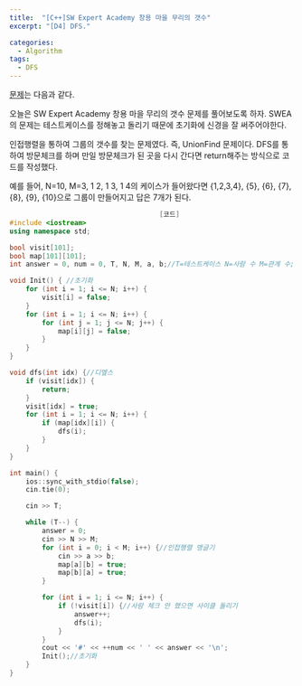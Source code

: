 ```yaml
---
title:  "[C++]SW Expert Academy 창용 마을 무리의 갯수"
excerpt: "[D4] DFS."

categories:
  - Algorithm
tags:
  - DFS
---
```

[문제](https://swexpertacademy.com/main/code/problem/problemDetail.do?contestProbId=AWngfZVa9XwDFAQU)는 다음과 같다.

오늘은 SW Expert Academy 창용 마을 무리의 갯수 문제를 풀어보도록 하자. SWEA의 문제는 테스트케이스를 정해놓고 돌리기 때문에 초기화에 신경을 잘 써주어야한다.

인접행렬을 통하여 그룹의 갯수를 찾는 문제였다. 즉, UnionFind 문제이다. DFS를 통하여 방문체크를 하며 만일 방문체크가 된 곳을 다시 간다면 return해주는 방식으로 코드를 작성했다.

예를 들어, N=10, M=3, 1 2, 1 3, 1 4의 케이스가 들어왔다면 {1,2,3,4}, {5}, {6}, {7}, {8}, {9}, {10}으로 그룹이 만들어지고 답은 7개가 된다.

```c++
                                     [코드]
#include <iostream>
using namespace std;

bool visit[101];
bool map[101][101];
int answer = 0, num = 0, T, N, M, a, b;//T=테스트케이스 N=사람 수 M=관계 수;

void Init() { //초기화
	for (int i = 1; i <= N; i++) {
		visit[i] = false;
	}
	for (int i = 1; i <= N; i++) {
		for (int j = 1; j <= N; j++) {
			map[i][j] = false;
		}
	}
}

void dfs(int idx) {//디엪스
	if (visit[idx]) {
		return;
	}
	visit[idx] = true;
	for (int i = 1; i <= N; i++) {
		if (map[idx][i]) {
			dfs(i);
		}
	}
}

int main() {
	ios::sync_with_stdio(false);
	cin.tie(0);

	cin >> T;

	while (T--) {
		answer = 0;
		cin >> N >> M;
		for (int i = 0; i < M; i++) {//인접행렬 맹글기
			cin >> a >> b;
			map[a][b] = true;
			map[b][a] = true;
		}

		for (int i = 1; i <= N; i++) {
			if (!visit[i]) {//사람 체크 안 했으면 사이클 돌리기
				answer++;
				dfs(i);
			}
		}
		cout << '#' << ++num << ' ' << answer << '\n';
		Init();//초기화
	}
}
```
